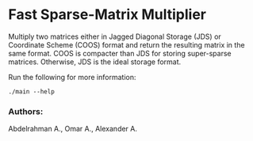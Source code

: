 # Fast Sparse-Matrix Multiplier
Multiply two matrices either in Jagged Diagonal Storage (JDS) or Coordinate Scheme (COOS) format and return the resulting matrix in the same format. COOS is compacter than JDS for storing super-sparse matrices. Otherwise, JDS is the ideal storage format.

Run the following for more information:

`./main --help`

### Authors:<br>
Abdelrahman A., Omar A., Alexander A.
